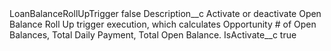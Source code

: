 <?xml version="1.0" encoding="UTF-8"?>
<CustomMetadata xmlns="http://soap.sforce.com/2006/04/metadata" xmlns:xsi="http://www.w3.org/2001/XMLSchema-instance" xmlns:xsd="http://www.w3.org/2001/XMLSchema">
    <label>LoanBalanceRollUpTrigger</label>
    <protected>false</protected>
    <values>
        <field>Description__c</field>
        <value xsi:type="xsd:string">Activate or deactivate Open Balance Roll Up trigger execution, which calculates Opportunity # of Open Balances, Total Daily Payment, Total Open Balance.</value>
    </values>
    <values>
        <field>IsActivate__c</field>
        <value xsi:type="xsd:boolean">true</value>
    </values>
</CustomMetadata>
